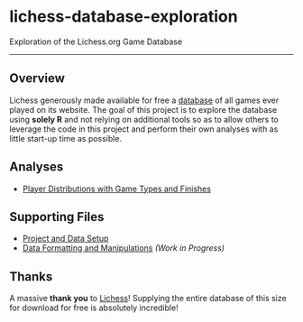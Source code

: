 # lichess-database-exploration
Exploration of the Lichess.org Game Database 

***

## Overview
Lichess generously made available for free a [database](https://database.lichess.org/) of all games ever played on its website.  The goal of this project is to explore the database using **solely R** and not relying on additional tools so as to allow others to leverage the code in this project and perform their own analyses with as little start-up time as possible.

## Analyses

* [Player Distributions with Game Types and Finishes](https://cdn.rawgit.com/chris-w-r/lichess-database-exploration/664ae51cc68ed1829f2fcc39855eeb9b8ddb0c2c/Player%20Distributions%20with%20Game%20Types%20and%20Finishes.nb.html)

## Supporting Files

* [Project and Data Setup](https://cdn.rawgit.com/chris-w-r/lichess-database-exploration/80b97acfcf566b582157f7aa847f3d6369ba350c/Project%20and%20Data%20Setup.nb.html)
* [Data Formatting and Manipulations](https://cdn.rawgit.com/chris-w-r/lichess-database-exploration/6de7f96588ba987e07675643c29e65fe2d23a42f/Data%20Formatting%20and%20Manipulations.nb.html) *(Work in Progress)*

## Thanks
A massive **thank you** to [Lichess](https://lichess.org/)!  Supplying the entire database of this size for download for free is absolutely incredible!